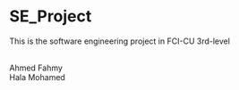 SE_Project
==========

This is the software engineering project in FCI-CU 3rd-level

<br/>
Ahmed Fahmy
<br/>
Hala Mohamed




